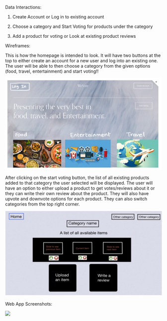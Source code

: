 
Data Interactions:

1. Create Account or Log in to existing account 

2. Choose a category and Start Voting for products under the category

3. Add a product for voting or Look at existing product reviews


Wireframes:

This is how the homepage is intended to look. It will have two buttons at the top to either create an account for a new user and log into an existing one. The user will be able to then choose a category from the given options (food, travel, entertainment) and start voting!!

![](imgs/homepage.png)

After clicking on the start voting button, the list of all existing products added to that category the user selected will be displayed. The user will have an option to either upload a product to get votes/reviews about it or they can write their own review about the product. They will also have upvote and downvote options for each product. They can also switch categories from the top right corner. 

![](imgs/page2.png)


Web App Screenshots:

![](Web_App_Screenshots/index.png)